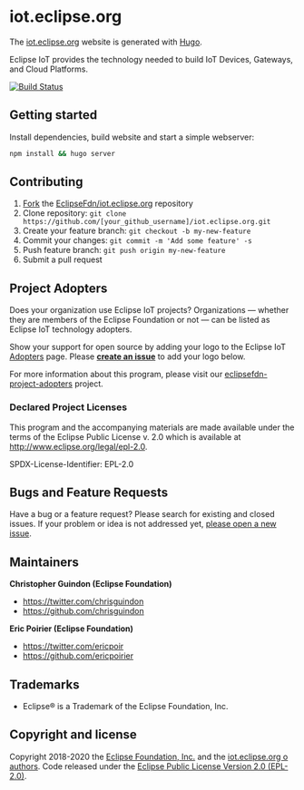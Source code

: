 # iot.eclipse.org

The [iot.eclipse.org](https://iot.eclipse.org) website is generated with [Hugo](https://gohugo.io/documentation/).

Eclipse IoT provides the technology needed to build IoT Devices, Gateways, and Cloud Platforms.

[![Build Status](https://travis-ci.org/EclipseFdn/iot.eclipse.org.svg?branch=master)](https://travis-ci.org/EclipseFdn/iot.eclipse.org)

## Getting started

Install dependencies, build website and start a simple webserver:

```bash
npm install && hugo server
```

## Contributing

1. [Fork](https://help.github.com/articles/fork-a-repo/) the [EclipseFdn/iot.eclipse.org](https://github.com/EclipseFdn/iot.eclipse.org) repository
2. Clone repository: `git clone https://github.com/[your_github_username]/iot.eclipse.org.git`
3. Create your feature branch: `git checkout -b my-new-feature`
4. Commit your changes: `git commit -m 'Add some feature' -s`
5. Push feature branch: `git push origin my-new-feature`
6. Submit a pull request

## Project Adopters

Does your organization use Eclipse IoT projects? Organizations — whether they are members of the Eclipse Foundation or not — can be listed as Eclipse IoT technology adopters.

 Show your support for open source by adding your logo to the Eclipse IoT [Adopters](https://iot.eclipse.org/adopters/) page. Please **[create an issue](https://github.com/EclipseFdn/eclipsefdn-project-adopters/issues/new?template=adopter_request.md)** to add your logo below. 
 
For more information about this program, please visit our [eclipsefdn-project-adopters](https://github.com/EclipseFdn/eclipsefdn-project-adopters) project.

### Declared Project Licenses

This program and the accompanying materials are made available under the terms
of the Eclipse Public License v. 2.0 which is available at
http://www.eclipse.org/legal/epl-2.0.

SPDX-License-Identifier: EPL-2.0

## Bugs and Feature Requests

Have a bug or a feature request? Please search for existing and closed issues. If your problem or idea is not addressed yet, [please open a new issue](https://github.com/EclipseFdn/iot.eclipse.org/issues/new).

## Maintainers

**Christopher Guindon (Eclipse Foundation)**

- <https://twitter.com/chrisguindon>
- <https://github.com/chrisguindon>

**Eric Poirier (Eclipse Foundation)**

- <https://twitter.com/ericpoir>
- <https://github.com/ericpoirier>

## Trademarks
* Eclipse® is a Trademark of the Eclipse Foundation, Inc.

## Copyright and license

Copyright 2018-2020 the [Eclipse Foundation, Inc.](https://www.eclipse.org) and the [iot.eclipse.org o authors](https://github.com/EclipseFdn/iot.eclipse.org/graphs/contributors). Code released under the [Eclipse Public License Version 2.0 (EPL-2.0)](https://github.com/EclipseFdn/iot.eclipse.org/blob/src/LICENSE).
